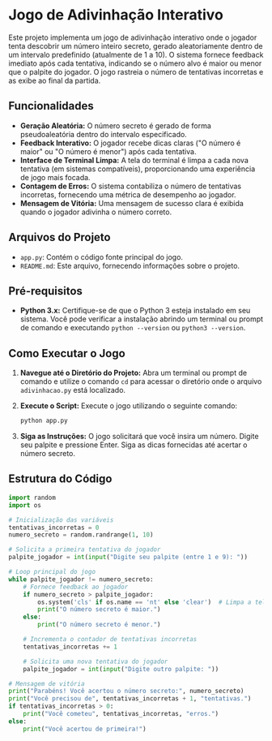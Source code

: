 # Jogo de Adivinhação Interativo

Este projeto implementa um jogo de adivinhação interativo onde o jogador tenta descobrir um número inteiro secreto, gerado aleatoriamente dentro de um intervalo predefinido (atualmente de 1 a 10). O sistema fornece feedback imediato após cada tentativa, indicando se o número alvo é maior ou menor que o palpite do jogador. O jogo rastreia o número de tentativas incorretas e as exibe ao final da partida.

## Funcionalidades

* **Geração Aleatória:** O número secreto é gerado de forma pseudoaleatória dentro do intervalo especificado.
* **Feedback Interativo:** O jogador recebe dicas claras ("O número é maior" ou "O número é menor") após cada tentativa.
* **Interface de Terminal Limpa:** A tela do terminal é limpa a cada nova tentativa (em sistemas compatíveis), proporcionando uma experiência de jogo mais focada.
* **Contagem de Erros:** O sistema contabiliza o número de tentativas incorretas, fornecendo uma métrica de desempenho ao jogador.
* **Mensagem de Vitória:** Uma mensagem de sucesso clara é exibida quando o jogador adivinha o número correto.

## Arquivos do Projeto

* `app.py`: Contém o código fonte principal do jogo.
* `README.md`: Este arquivo, fornecendo informações sobre o projeto.

## Pré-requisitos

* **Python 3.x:** Certifique-se de que o Python 3 esteja instalado em seu sistema. Você pode verificar a instalação abrindo um terminal ou prompt de comando e executando `python --version` ou `python3 --version`.

## Como Executar o Jogo

1.  **Navegue até o Diretório do Projeto:** Abra um terminal ou prompt de comando e utilize o comando `cd` para acessar o diretório onde o arquivo `adivinhacao.py` está localizado.
2.  **Execute o Script:** Execute o jogo utilizando o seguinte comando:

    ```bash
    python app.py
    ```

3.  **Siga as Instruções:** O jogo solicitará que você insira um número. Digite seu palpite e pressione Enter. Siga as dicas fornecidas até acertar o número secreto.

## Estrutura do Código

```python
import random
import os

# Inicialização das variáveis
tentativas_incorretas = 0
numero_secreto = random.randrange(1, 10)

# Solicita a primeira tentativa do jogador
palpite_jogador = int(input("Digite seu palpite (entre 1 e 9): "))

# Loop principal do jogo
while palpite_jogador != numero_secreto:
    # Fornece feedback ao jogador
    if numero_secreto > palpite_jogador:
        os.system('cls' if os.name == 'nt' else 'clear')  # Limpa a tela
        print("O número secreto é maior.")
    else:
        print("O número secreto é menor.")

    # Incrementa o contador de tentativas incorretas
    tentativas_incorretas += 1

    # Solicita uma nova tentativa do jogador
    palpite_jogador = int(input("Digite outro palpite: "))

# Mensagem de vitória
print("Parabéns! Você acertou o número secreto:", numero_secreto)
print("Você precisou de", tentativas_incorretas + 1, "tentativas.")
if tentativas_incorretas > 0:
    print("Você cometeu", tentativas_incorretas, "erros.")
else:
    print("Você acertou de primeira!")
